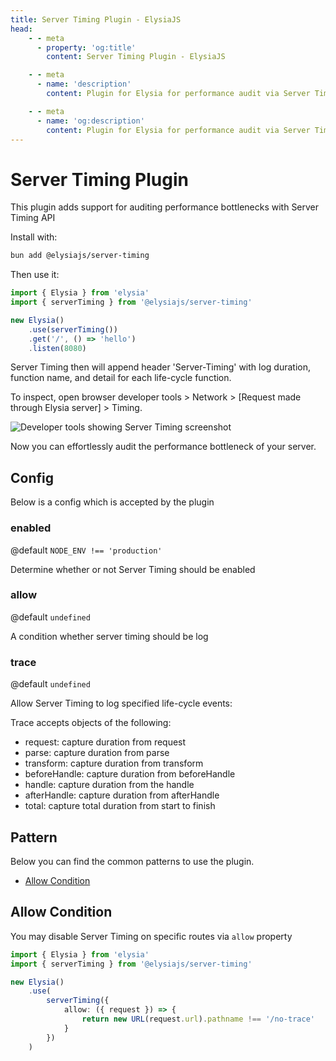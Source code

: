 ```yaml
---
title: Server Timing Plugin - ElysiaJS
head:
    - - meta
      - property: 'og:title'
        content: Server Timing Plugin - ElysiaJS

    - - meta
      - name: 'description'
        content: Plugin for Elysia for performance audit via Server Timing API. Start by installing the plugin with "bun add @elysiajs/server-timing".

    - - meta
      - name: 'og:description'
        content: Plugin for Elysia for performance audit via Server Timing API. Start by installing the plugin with "bun add @elysiajs/server-timing".
---
```


# Server Timing Plugin
This plugin adds support for auditing performance bottlenecks with Server Timing API

Install with:
```bash
bun add @elysiajs/server-timing
```

Then use it:
```typescript
import { Elysia } from 'elysia'
import { serverTiming } from '@elysiajs/server-timing'

new Elysia()
    .use(serverTiming())
    .get('/', () => 'hello')
    .listen(8080)
```

Server Timing then will append header 'Server-Timing' with log duration, function name, and detail for each life-cycle function.

To inspect, open browser developer tools > Network > [Request made through Elysia server] > Timing.

![Developer tools showing Server Timing screenshot](/assets/server-timing.webp)

Now you can effortlessly audit the performance bottleneck of your server.

## Config
Below is a config which is accepted by the plugin

### enabled
@default `NODE_ENV !== 'production'`

Determine whether or not Server Timing should be enabled

### allow
@default `undefined`

A condition whether server timing should be log

### trace
@default `undefined`

Allow Server Timing to log specified life-cycle events:

Trace accepts objects of the following:
- request: capture duration from request
- parse: capture duration from parse
- transform: capture duration from transform
- beforeHandle: capture duration from beforeHandle
- handle: capture duration from the handle
- afterHandle: capture duration from afterHandle
- total: capture total duration from start to finish

## Pattern
Below you can find the common patterns to use the plugin.

- [Allow Condition](#allow-condition)

## Allow Condition
You may disable Server Timing on specific routes via `allow` property

```ts
import { Elysia } from 'elysia'
import { serverTiming } from '@elysiajs/server-timing'

new Elysia()
    .use(
        serverTiming({
            allow: ({ request }) => {
                return new URL(request.url).pathname !== '/no-trace'
            }
        })
    )
```
